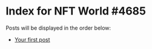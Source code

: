 # Index for NFT World #4685
Posts will be displayed in the order below:

- [Your first post](./001-first.md)

